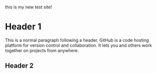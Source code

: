 this is my new test site!

# Header 1

This is a normal paragraph following a header. GitHub is a code hosting platform for version control and collaboration. It lets you and others work together on projects from anywhere.

## Header 2
